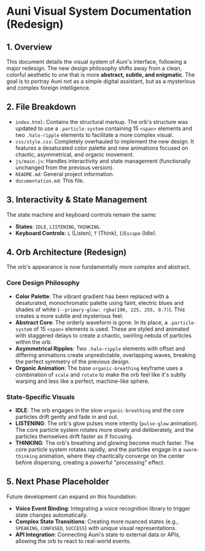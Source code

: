 # Auni Visual System Documentation (Redesign)

## 1. Overview

This document details the visual system of Auni's interface, following a major redesign. The new design philosophy shifts away from a clean, colorful aesthetic to one that is more **abstract, subtle, and enigmatic**. The goal is to portray Auni not as a simple digital assistant, but as a mysterious and complex foreign intelligence.

## 2. File Breakdown

-   `index.html`: Contains the structural markup. The orb's structure was updated to use a `.particle-system` containing 15 `<span>` elements and two `.halo-ripple` elements to facilitate a more complex visual.
-   `css/style.css`: Completely overhauled to implement the new design. It features a desaturated color palette and new animations focused on chaotic, asymmetrical, and organic movement.
-   `js/main.js`: Handles interactivity and state management (functionally unchanged from the previous version).
-   `README.md`: General project information.
-   `documentation.md`: This file.

## 3. Interactivity & State Management

The state machine and keyboard controls remain the same:
-   **States**: `IDLE`, `LISTENING`, `THINKING`.
-   **Keyboard Controls**: `L` (Listen), `T` (Think), `I`/`Escape` (Idle).

## 4. Orb Architecture (Redesign)

The orb's appearance is now fundamentally more complex and abstract.

### Core Design Philosophy
-   **Color Palette**: The vibrant gradient has been replaced with a desaturated, monochromatic palette using faint, electric blues and shades of white (`--primary-glow: rgba(190, 225, 255, 0.7)`). This creates a more subtle and mysterious feel.
-   **Abstract Core**: The orderly waveform is gone. In its place, a `.particle-system` of 15 `<span>` elements is used. These are styled and animated with staggered delays to create a chaotic, swirling nebula of particles within the orb.
-   **Asymmetrical Ripples**: Two `.halo-ripple` elements with offset and differing animations create unpredictable, overlapping waves, breaking the perfect symmetry of the previous design.
-   **Organic Animation**: The base `organic-breathing` keyframe uses a combination of `scale` and `rotate` to make the orb feel like it's subtly warping and less like a perfect, machine-like sphere.

### State-Specific Visuals
-   **IDLE**: The orb engages in the slow `organic-breathing` and the core particles drift gently and fade in and out.
-   **LISTENING**: The orb's glow pulses more intently (`pulse-glow` animation). The core particle system rotates more slowly and deliberately, and the particles themselves drift faster as if focusing.
-   **THINKING**: The orb's breathing and glowing become much faster. The core particle system rotates rapidly, and the particles engage in a `swarm-thinking` animation, where they chaotically converge on the center before dispersing, creating a powerful "processing" effect.

## 5. Next Phase Placeholder

Future development can expand on this foundation:
-   **Voice Event Binding**: Integrating a voice recognition library to trigger state changes automatically.
-   **Complex State Transitions**: Creating more nuanced states (e.g., `SPEAKING`, `CONFUSED`, `SUCCESS`) with unique visual representations.
-   **API Integration**: Connecting Auni's state to external data or APIs, allowing the orb to react to real-world events.

